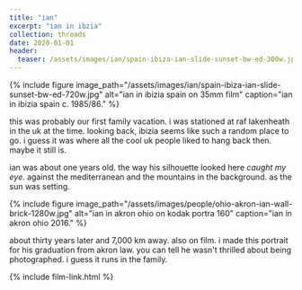 ```yaml
---
title: "ian"
excerpt: "ian in ibzia"
collection: threads
date: 2020-01-01
header:
  teaser: /assets/images/ian/spain-ibiza-ian-slide-sunset-bw-ed-300w.jpg
---
```


{% include figure image_path="/assets/images/ian/spain-ibiza-ian-slide-sunset-bw-ed-720w.jpg" alt="ian in ibizia spain on 35mm film" caption="ian in ibizia spain c. 1985/86." %}

this was probably our first family vacation. i was stationed at raf lakenheath in the uk at the time. looking back, ibizia seems like such a random place to go. i guess it was where all the cool uk people liked to hang back then. maybe it still is.

ian was about one years old. the way his silhouette looked here _caught my eye_. against the mediterranean and the mountains in the background. as the sun was setting.

{% include figure image_path="/assets/images/people/ohio-akron-ian-wall-brick-1280w.jpg" alt="ian in akron ohio on kodak portra 160" caption="ian in akron ohio 2016." %}

about thirty years later and 7,000 km away. also on film. i made this portrait for his graduation from akron law. you can tell he wasn't thrilled about being photographed. i guess it runs in the family.

{% include film-link.html %}